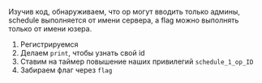 Изучив код, обнаруживаем, что op могут вводить только админы, schedule выполняется от имени сервера, а flag можно выполнять только от имени юзера.

1. Регистрируемся
2. Делаем `print`, чтобы узнать свой id
3. Ставим на таймер повышение наших привилегий `schedule_1_op_ID`
4. Забираем флаг через `flag`

